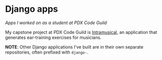 # Django apps
_Apps I worked on as a student at PDX Code Guild_

My capstone project at PDX Code Guild is [Intramusical](https://github.com/palmerev/django/tree/master/intra_musical_project), an application that generates ear-training exercises for musicians.

**NOTE**: Other Django applications I've built are in their own separate repositories, often prefixed with `django-`.
